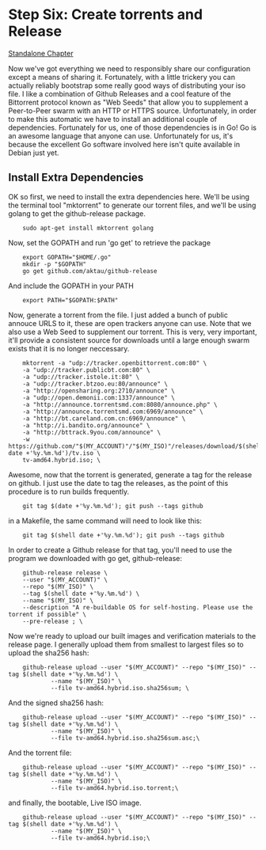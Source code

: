 Step Six: Create torrents and Release
=====================================

[Standalone Chapter](https://github.com/cmotc/hoarderMediaOS/blob/master/Tutorial/HOWTO.6.RELEASE.md)

Now we've got everything we need to responsibly share our configuration except
a means of sharing it. Fortunately, with a little trickery you can actually
reliably bootstrap some really good ways of distributing your iso file. I like
a combination of Github Releases and a cool feature of the Bittorrent protocol
known as "Web Seeds" that allow you to supplement a Peer-to-Peer swarm with an
HTTP or HTTPS source. Unfortunately, in order to make this automatic we have to
install an additional couple of dependencies. Fortunately for us, one of those
dependencies is in Go! Go is an awesome language that anyone can use.
Unfortunately for us, it's because the excellent Go software involved here isn't
quite available in Debian just yet.

Install Extra Dependencies
--------------------------

OK so first, we need to install the extra dependencies here. We'll be using the
terminal tool "mktorrent" to generate our torrent files, and we'll be using
golang to get the github-release package.

        sudo apt-get install mktorrent golang

Now, set the GOPATH and run 'go get' to retrieve the package

        export GOPATH="$HOME/.go"
        mkdir -p "$GOPATH"
        go get github.com/aktau/github-release

And include the GOPATH in your PATH

        export PATH="$GOPATH:$PATH"

Now, generate a torrent from the file. I just added a bunch of public annouce
URLS to it, these are open trackers anyone can use. Note that we also use a
Web Seed to supplement our torrent. This is very, very important, it'll provide
a consistent source for downloads until a large enough swarm exists that it is
no longer neccessary.

        mktorrent -a "udp://tracker.openbittorrent.com:80" \
		-a "udp://tracker.publicbt.com:80" \
		-a "udp://tracker.istole.it:80" \
		-a "udp://tracker.btzoo.eu:80/announce" \
		-a "http://opensharing.org:2710/announce" \
		-a "udp://open.demonii.com:1337/announce" \
		-a "http://announce.torrentsmd.com:8080/announce.php" \
		-a "http://announce.torrentsmd.com:6969/announce" \
		-a "http://bt.careland.com.cn:6969/announce" \
		-a "http://i.bandito.org/announce" \
		-a "http://bttrack.9you.com/announce" \
		-w https://github.com/"$(MY_ACCOUNT)"/"$(MY_ISO)"/releases/download/$(shell date +'%y.%m.%d')/tv.iso \
		tv-amd64.hybrid.iso; \

Awesome, now that the torrent is generated, generate a tag for the release on
github. I just use the date to tag the releases, as the point of this procedure
is to run builds frequently.

        git tag $(date +'%y.%m.%d'); git push --tags github

in a Makefile, the same command will need to look like this:

        git tag $(shell date +'%y.%m.%d'); git push --tags github

In order to create a Github release for that tag, you'll need to use the
program we downloaded with go get, github-release:

        github-release release \
		--user "$(MY_ACCOUNT)" \
		--repo "$(MY_ISO)" \
		--tag $(shell date +'%y.%m.%d') \
		--name "$(MY_ISO)" \
		--description "A re-buildable OS for self-hosting. Please use the torrent if possible" \
		--pre-release ; \

Now we're ready to upload our built images and verification materials to the
release page. I generally upload them from smallest to largest files so to
upload the sha256 hash:

        github-release upload --user "$(MY_ACCOUNT)" --repo "$(MY_ISO)" --tag $(shell date +'%y.%m.%d') \
                --name "$(MY_ISO)" \
                --file tv-amd64.hybrid.iso.sha256sum; \

And the signed sha256 hash:

        github-release upload --user "$(MY_ACCOUNT)" --repo "$(MY_ISO)" --tag $(shell date +'%y.%m.%d') \
                --name "$(MY_ISO)" \
                --file tv-amd64.hybrid.iso.sha256sum.asc;\

And the torrent file:

        github-release upload --user "$(MY_ACCOUNT)" --repo "$(MY_ISO)" --tag $(shell date +'%y.%m.%d') \
                --name "$(MY_ISO)" \
                --file tv-amd64.hybrid.iso.torrent;\

and finally, the bootable, Live ISO image.

        github-release upload --user "$(MY_ACCOUNT)" --repo "$(MY_ISO)" --tag $(shell date +'%y.%m.%d') \
                --name "$(MY_ISO)" \
                --file tv-amd64.hybrid.iso;\
